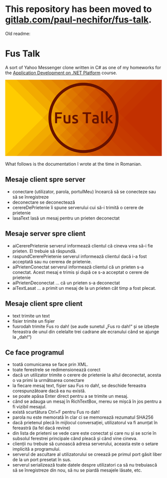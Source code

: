 # This repository has been moved to [gitlab.com/paul-nechifor/fus-talk](http://gitlab.com/paul-nechifor/fus-talk).

Old readme:

# Fus Talk

A sort of Yahoo Messenger clone written in C# as one of my homeworks for the
[Application Development on .NET Platform][1] course.

![Fus Talk cover.](screenshot.png)

What follows is the documentation I wrote at the time in Romanian.

## Mesaje client spre server

- conectare (utilizator, parola, portulMeu)
	încearcă să se conecteze sau să se înregistreze
- deconectare
	se deconectează
- cerereDePrietenie
	îi spune serverului cui să-i trimită o cerere de prietenie
- lasaText
	lasă un mesaj pentru un prieten deconectat

## Mesaje server spre client

- aiCererePrietenie
	serverul informează clientul că cineva vrea să-i fie prieten. El trebuie să răspundă.
- raspundCererePrietenie
	serverul informează clientul dacă i-a fost acceptată sau nu cererea de prietenie.
- aiPrietenConectat
	serverul informează clientul că un prieten s-a conectat. Acest mesaj e trimis și după ce s-a acceptat o cerere de prietenie
- aiPrietenDeconectat
	... că un prieten s-a deconectat
- aiTextLasat
	... a primit un mesaj de la un prieten cât timp a fost plecat.

## Mesaje client spre client

- text
	trimite un text
- fisier
	trimite un fișier
- fusrodah
	trimite Fus ro dah! (se aude sunetul „Fus ro dah!“ și se izbește fereastra de unul din celelalte trei cadrane ale ecranului când se ajunge la „dah!“)


## Ce face programul

- toată comunicarea se face prin XML.
- toate ferestrele se redimensionează corect
- dacă un utilizator trimite o cerere de prietenie la altul deconectat, acesta o va primi la următoarea conectare
- la fiecare mesaj text, fișier sau Fus ro dah!, se deschide fereastra corespunzătoare dacă ea nu există.
- se poate apăsa Enter direct pentru a se trimite un mesaj.
- când se adauga un mesaj în RichTextBox, mereu se mișcă în jos pentru a fi vizibil mesajul.
- există scurtătura Ctrl+F pentru Fus ro dah!
- parola nu este memorată în clar ci se memorează rezumatul SHA256
- dacă prietenul plecă în mijlocul conversației, utilizatorul va fi anunțat în fereastră (la fel dacă revine)
- din lista de prieteni se vede care este conectat și care nu și se scrie în subsolul ferestrei principale când pleacă și când vine cineva.
- clienții nu trebuie să cunoască adresa serverului, aceasta este o setare implicită a programului.
- serverul de ascultare al utilizatorului se creează pe primul port găsit liber de la un port presetat în sus.
- serverul serializează toate datele despre utilizatori ca să nu trebuiască să se înregistreze din nou, să nu se piardă mesajele lăsate, etc.

[1]: http://www.infoiasi.ro/bin/Programs/CS3104_11
